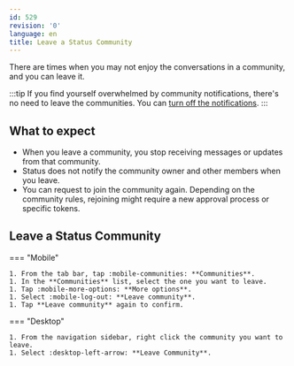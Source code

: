 ```yaml
---
id: 529
revision: '0'
language: en
title: Leave a Status Community
---
```


There are times when you may not enjoy the conversations in a community, and you can leave it.

:::tip
If you find yourself overwhelmed by community notifications, there's no need to leave the communities. You can [turn off the notifications](../your-profile-and-preferences/configure-community-and-channel-notifications.md).
:::

## What to expect

- When you leave a community, you stop receiving messages or updates from that community.
- Status does not notify the community owner and other members when you leave.
- You can request to join the community again. Depending on the community rules, rejoining might require a new approval process or specific tokens.

## Leave a Status Community

=== "Mobile"

    1. From the tab bar, tap :mobile-communities: **Communities**.
    1. In the **Communities** list, select the one you want to leave.
    1. Tap :mobile-more-options: **More options**.
    1. Select :mobile-log-out: **Leave community**.
    1. Tap **Leave community** again to confirm.

=== "Desktop"

    1. From the navigation sidebar, right click the community you want to leave.
    1. Select :desktop-left-arrow: **Leave Community**.
